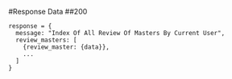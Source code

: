 #Response Data
##200
```
response = {
  message: "Index Of All Review Of Masters By Current User",
  review_masters: [
    {review_master: {data}},
    ...
  ]
}
```
